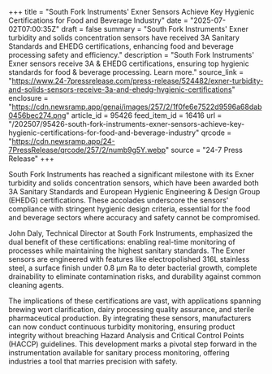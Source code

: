 +++
title = "South Fork Instruments' Exner Sensors Achieve Key Hygienic Certifications for Food and Beverage Industry"
date = "2025-07-02T07:00:35Z"
draft = false
summary = "South Fork Instruments' Exner turbidity and solids concentration sensors have received 3A Sanitary Standards and EHEDG certifications, enhancing food and beverage processing safety and efficiency."
description = "South Fork Instruments' Exner sensors receive 3A & EHEDG certifications, ensuring top hygienic standards for food & beverage processing. Learn more."
source_link = "https://www.24-7pressrelease.com/press-release/524482/exner-turbidity-and-solids-sensors-receive-3a-and-ehedg-hygienic-certifications"
enclosure = "https://cdn.newsramp.app/genai/images/257/2/1f0fe6e7522d9596a68dab0456bec274.png"
article_id = 95426
feed_item_id = 16416
url = "/202507/95426-south-fork-instruments-exner-sensors-achieve-key-hygienic-certifications-for-food-and-beverage-industry"
qrcode = "https://cdn.newsramp.app/24-7PressRelease/qrcode/257/2/numb9g5Y.webp"
source = "24-7 Press Release"
+++

<p>South Fork Instruments has reached a significant milestone with its Exner turbidity and solids concentration sensors, which have been awarded both 3A Sanitary Standards and European Hygienic Engineering & Design Group (EHEDG) certifications. These accolades underscore the sensors' compliance with stringent hygienic design criteria, essential for the food and beverage sectors where accuracy and safety cannot be compromised.</p><p>John Daly, Technical Director at South Fork Instruments, emphasized the dual benefit of these certifications: enabling real-time monitoring of processes while maintaining the highest sanitary standards. The Exner sensors are engineered with features like electropolished 316L stainless steel, a surface finish under 0.8 μm Ra to deter bacterial growth, complete drainability to eliminate contamination risks, and durability against common cleaning agents.</p><p>The implications of these certifications are vast, with applications spanning brewing wort clarification, dairy processing quality assurance, and sterile pharmaceutical production. By integrating these sensors, manufacturers can now conduct continuous turbidity monitoring, ensuring product integrity without breaching Hazard Analysis and Critical Control Points (HACCP) guidelines. This development marks a pivotal step forward in the instrumentation available for sanitary process monitoring, offering industries a tool that marries precision with safety.</p>